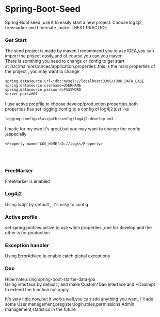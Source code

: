 # Spring-Boot-Seed
Spring-Boot seed ,use it to easily start a new project. Choose log4j2, freemarker and hibernate ,make it BEST PRACTICE

### Get Start
The seed project is made by maven,I recommend you to use IDEA,you can import the project easily,and of course you can you maven
</br>There is somthing you need to change or config to get start
</br>at /src/main/resources/application.properties ,this is the main properties of the project , you may want to change
</br>
</br>``spring.datasource.url=jdbc:mysql://localhost:3306/YOUR_DATA_BASE``
</br>``spring.datasource.username=USERNAME``
</br>``spring.datasource.password=PASSWORD``
</br>``server.port=801``</br>
</br>
I use active propfile to choose develop/production properties,both properties has set logging.config to a config of log4j2 just like
</br></br>
``logging.config=classpath:config/log4j2-develop.xml``
</br></br>
I made for my own,it's great,but you may want to change the config ,especially 
</br></br> 
``<Property name="LOG_HOME">D://logs</Property>``

</br></br>

### FreeMarker
FreeMarker is enabled

### Log4j2
Using lo4j2 by default , it's easy to config

### Active profile
set spring.profiles.active to use witch properties ,one for develop and the other is for production

### Exception handler
Using ErrorAdvice to enable catch global exceptions

### Dao
Hibernate,using spring-boot-starter-data-jpa
</br>Using interface by default , and make Custom*Dao interface and *DaoImpl to extend the function not apply

    
It's very little now,but it works well,you can add anything you want.
I'll add some User management,pregister,login,roles,permissions,Admin management,statistics in the future 
